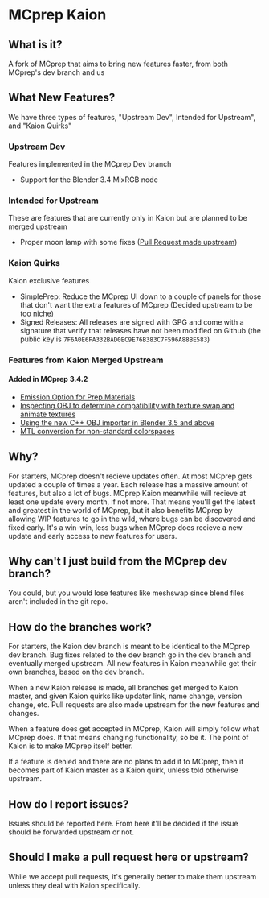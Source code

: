 # MCprep Kaion

## What is it?
A fork of MCprep that aims to bring new features faster, from both MCprep's dev branch and us

## What New Features?
We have three types of features, "Upstream Dev", Intended for Upstream", and "Kaion Quirks"

### Upstream Dev
Features implemented in the MCprep Dev branch

* Support for the Blender 3.4 MixRGB node

### Intended for Upstream
These are features that are currently only in Kaion but are planned to be merged upstream

* Proper moon lamp with some fixes ([Pull Request made upstream](https://github.com/TheDuckCow/MCprep/pull/370))

### Kaion Quirks
Kaion exclusive features

* SimplePrep: Reduce the MCprep UI down to a couple of panels for those that don't want the extra features of MCprep (Decided upstream to be too niche)
* Signed Releases: All releases are signed with GPG and come with a signature that verify that releases have not been modified on Github (the public key is `7F6A0E6FA332BAD0EC9E76B383C7F596A88BE583`)

### Features from Kaion Merged Upstream
#### Added in MCprep 3.4.2
* [Emission Option for Prep Materials](https://github.com/TheDuckCow/MCprep/pull/369)
* [Inspecting OBJ to determine compatibility with texture swap and animate textures](https://github.com/TheDuckCow/MCprep/pull/372)
* [Using the new C++ OBJ importer in Blender 3.5 and above](https://github.com/TheDuckCow/MCprep/pull/382)
* [MTL conversion for non-standard colorspaces](https://github.com/TheDuckCow/MCprep/pull/383)

## Why?
For starters, MCprep doesn't recieve updates often. At most MCprep gets updated a couple of times a year. Each release has a massive amount of features, but also a lot of bugs. MCprep Kaion meanwhile will recieve at least one update every month, if not more. That means you'll get the latest and greatest in the world of MCprep, but it also benefits MCprep by allowing WIP features to go in the wild, where bugs can be discovered and fixed early. It's a win-win, less bugs when MCprep does recieve a new update and early access to new features for users.

## Why can't I just build from the MCprep dev branch?
You could, but you would lose features like meshswap since blend files aren't included in the git repo.

## How do the branches work?
For starters, the Kaion dev branch is meant to be identical to the MCprep dev branch. Bug fixes related to the dev branch go in the dev branch and eventually merged upstream. All new features in Kaion meanwhile get their own branches, based on the dev branch.

When a new Kaion release is made, all branches get merged to Kaion master, and given Kaion quirks like updater link, name change, version change, etc. Pull requests are also made upstream for the new features and changes.

When a feature does get accepted in MCprep, Kaion will simply follow what MCprep does. If that means changing functionality, so be it. The point of Kaion is to make MCprep itself better.

If a feature is denied and there are no plans to add it to MCprep, then it becomes part of Kaion master as a Kaion quirk, unless told otherwise upstream.

## How do I report issues?
Issues should be reported here. From here it'll be decided if the issue should be forwarded upstream or not.

## Should I make a pull request here or upstream?
While we accept pull requests, it's generally better to make them upstream unless they deal with Kaion specifically.
